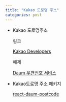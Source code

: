 ```yaml
---
title: "Kakao 도로명 주소"
categories: post
---
```


- Kakao 도로명주소

    링크

    [Kakao Developers](https://developers.kakao.com/docs/latest/ko/local/dev-guide)

    예제

    [Daum 우편번호 서비스](https://spi.maps.daum.net/postcode/guidessl)

- Kakao도로명 주소 패키지

    [react-daum-postcode](https://www.npmjs.com/package/react-daum-postcode/v/1.3.0)
